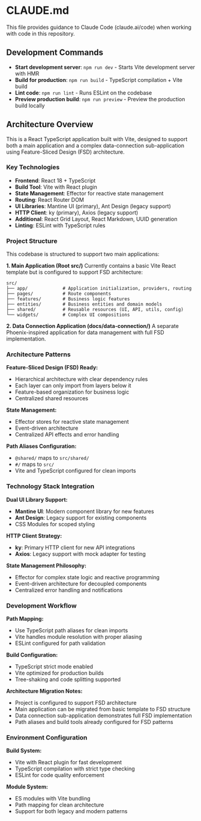 # CLAUDE.md

This file provides guidance to Claude Code (claude.ai/code) when working with code in this repository.

## Development Commands

- **Start development server**: `npm run dev` - Starts Vite development server with HMR
- **Build for production**: `npm run build` - TypeScript compilation + Vite build
- **Lint code**: `npm run lint` - Runs ESLint on the codebase
- **Preview production build**: `npm run preview` - Preview the production build locally

## Architecture Overview

This is a React TypeScript application built with Vite, designed to support both a main application and a complex data-connection sub-application using Feature-Sliced Design (FSD) architecture.

### Key Technologies
- **Frontend**: React 18 + TypeScript
- **Build Tool**: Vite with React plugin
- **State Management**: Effector for reactive state management
- **Routing**: React Router DOM
- **UI Libraries**: Mantine UI (primary), Ant Design (legacy support)
- **HTTP Client**: ky (primary), Axios (legacy support)
- **Additional**: React Grid Layout, React Markdown, UUID generation
- **Linting**: ESLint with TypeScript rules

### Project Structure

This codebase is structured to support two main applications:

**1. Main Application (Root src/)**
Currently contains a basic Vite React template but is configured to support FSD architecture:

```
src/
├── app/             # Application initialization, providers, routing
├── pages/           # Route components
├── features/        # Business logic features
├── entities/        # Business entities and domain models
├── shared/          # Reusable resources (UI, API, utils, config)
└── widgets/         # Complex UI compositions
```

**2. Data Connection Application (docs/data-connection/)**
A separate Phoenix-inspired application for data management with full FSD implementation.

### Architecture Patterns

**Feature-Sliced Design (FSD) Ready:**
- Hierarchical architecture with clear dependency rules
- Each layer can only import from layers below it
- Feature-based organization for business logic
- Centralized shared resources

**State Management:**
- Effector stores for reactive state management
- Event-driven architecture
- Centralized API effects and error handling

**Path Aliases Configuration:**
- `@shared/` maps to `src/shared/`
- `#/` maps to `src/`
- Vite and TypeScript configured for clean imports

### Technology Stack Integration

**Dual UI Library Support:**
- **Mantine UI**: Modern component library for new features
- **Ant Design**: Legacy support for existing components
- CSS Modules for scoped styling

**HTTP Client Strategy:**
- **ky**: Primary HTTP client for new API integrations
- **Axios**: Legacy support with mock adapter for testing

**State Management Philosophy:**
- Effector for complex state logic and reactive programming
- Event-driven architecture for decoupled components
- Centralized error handling and notifications

### Development Workflow

**Path Mapping:**
- Use TypeScript path aliases for clean imports
- Vite handles module resolution with proper aliasing
- ESLint configured for path validation

**Build Configuration:**
- TypeScript strict mode enabled
- Vite optimized for production builds
- Tree-shaking and code splitting supported

**Architecture Migration Notes:**
- Project is configured to support FSD architecture
- Main application can be migrated from basic template to FSD structure
- Data connection sub-application demonstrates full FSD implementation
- Path aliases and build tools already configured for FSD patterns

### Environment Configuration

**Build System:**
- Vite with React plugin for fast development
- TypeScript compilation with strict type checking
- ESLint for code quality enforcement

**Module System:**
- ES modules with Vite bundling
- Path mapping for clean architecture
- Support for both legacy and modern patterns